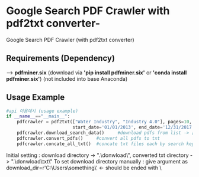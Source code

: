 # Google Search PDF Crawler with pdf2txt converter-
Google Search PDF Crawler (with pdf2txt converter)

 

## Requirements (Dependency)
--> **pdfminer.six**    (download via **'pip install pdfminer.six'** or **'conda install pdfminer.six'**)
(not included into base Anaconda)


 
## Usage Example
```python
#api 이용예시 (usage example)
if __name__=="__main__":
    pdfcrawler = pdf2txt(["Water Industry", "Industry 4.0"], pages=10, 
                         start_date='01/01/2013', end_date='12/31/2017', filetype='pdf')
    pdfcrawler.download_search_data()     #download pdfs from list -> ["Water Industry", "Industry 4.0"]
    pdfcrawler.convert_pdfs()     #convert all pdfs to txt
    pdfcrawler.concate_all_txt()  #concate txt files each by search keyword -> to analyze whole txt data
```

Initial setting : download directory -> ".\donwload\\", converted txt directory -> ".\donwload\txt\\"
To set download directory manually : give argument as download_dir=r'C:\Users\something\\'   <- should be ended with \


